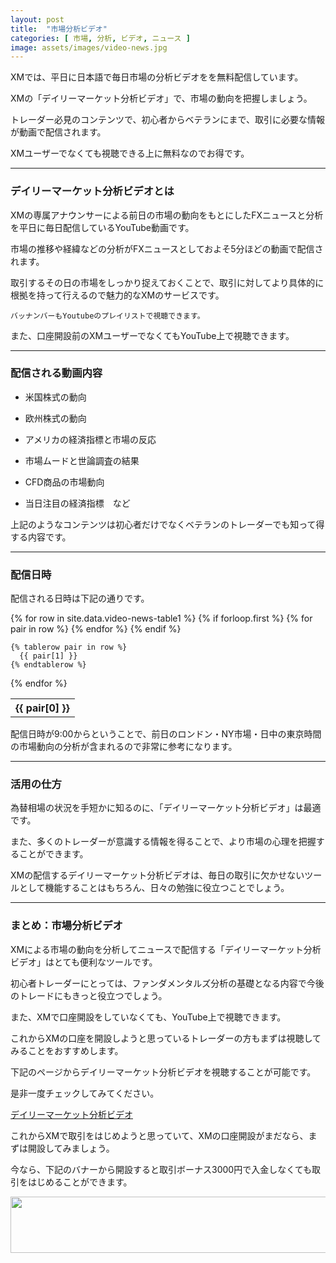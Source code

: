 ```yaml
---
layout: post
title:  "市場分析ビデオ"
categories: [ 市場, 分析, ビデオ, ニュース ]
image: assets/images/video-news.jpg
---
```


XMでは、平日に日本語で毎日市場の分析ビデオをを無料配信しています。

XMの「デイリーマーケット分析ビデオ」で、市場の動向を把握しましょう。

トレーダー必見のコンテンツで、初心者からベテランにまで、取引に必要な情報が動画で配信されます。

XMユーザーでなくても視聴できる上に無料なのでお得です。


<hr>

### デイリーマーケット分析ビデオとは

XMの専属アナウンサーによる前日の市場の動向をもとにしたFXニュースと分析を平日に毎日配信しているYouTube動画です。

市場の推移や経緯などの分析がFXニュースとしておよそ5分ほどの動画で配信されます。

取引するその日の市場をしっかり捉えておくことで、取引に対してより具体的に根拠を持って行えるので魅力的なXMのサービスです。

`バッナンバーもYoutubeのプレイリストで視聴できます。`


また、口座開設前のXMユーザーでなくてもYouTube上で視聴できます。


<hr>

### 配信される動画内容

- 米国株式の動向

- 欧州株式の動向

- アメリカの経済指標と市場の反応

- 市場ムードと世論調査の結果

- CFD商品の市場動向

- 当日注目の経済指標　など


上記のようなコンテンツは初心者だけでなくベテランのトレーダーでも知って得する内容です。



<hr>

### 配信日時

配信される日時は下記の通りです。

<table>
  {% for row in site.data.video-news-table1 %}
    {% if forloop.first %}
    <tr>
      {% for pair in row %}
        <th>{{ pair[0] }}</th>
      {% endfor %}
    </tr>
    {% endif %}

    {% tablerow pair in row %}
      {{ pair[1] }}
    {% endtablerow %}
  {% endfor %}
</table>

配信日時が9:00からということで、前日のロンドン・NY市場・日中の東京時間の市場動向の分析が含まれるので非常に参考になります。


<hr>


### 活用の仕方

為替相場の状況を手短かに知るのに、「デイリーマーケット分析ビデオ」は最適です。

また、多くのトレーダーが意識する情報を得ることで、より市場の心理を把握することができます。

XMの配信するデイリーマーケット分析ビデオは、毎日の取引に欠かせないツールとして機能することはもちろん、日々の勉強に役立つことでしょう。


<hr>


### まとめ：市場分析ビデオ

XMによる市場の動向を分析してニュースで配信する「デイリーマーケット分析ビデオ」はとても便利なツールです。

初心者トレーダーにとっては、ファンダメンタルズ分析の基礎となる内容で今後のトレードにもきっと役立つでしょう。

また、XMで口座開設をしていなくても、YouTube上で視聴できます。

これからXMの口座を開設しようと思っているトレーダーの方もまずは視聴してみることをおすすめします。

 下記のページからデイリーマーケット分析ビデオを視聴することが可能です。

是非一度チェックしてみてください。

<a href="https://clicks.affstrack.com/c?m=47994&c=550036">デイリーマーケット分析ビデオ</a>

これからXMで取引をはじめようと思っていて、XMの口座開設がまだなら、まずは開設してみましょう。

今なら、下記のバナーから開設すると取引ボーナス3000円で入金しなくても取引をはじめることができます。

<a href="https://clicks.affstrack.com/c?m=9257&c=550036" referrerpolicy="no-referrer-when-downgrade"><img src="https://ads.affstrack.com/i/9257?c=550036" width="728" height="90" referrerpolicy="no-referrer-when-downgrade"/></a>